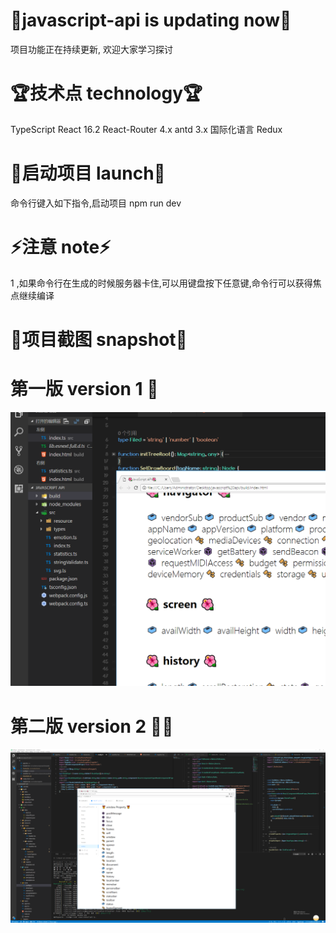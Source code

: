 # 🦄javascript-api is updating now🦄
项目功能正在持续更新, 欢迎大家学习探讨
<br/>

# 🏆技术点 technology🏆
TypeScript
React 16.2 
React-Router 4.x
antd 3.x
国际化语言
Redux

# 🚀启动项目 launch🚀

命令行键入如下指令,启动项目
npm run dev  

# ⚡️注意 note⚡️
1 ,如果命令行在生成的时候服务器卡住,可以用键盘按下任意键,命令行可以获得焦点继续编译 


# 🌌项目截图 snapshot🌌


# 第一版 version 1 🐷
<img src='./src/gitsource/show1.png' />

# 第二版 version 2 🐷🐷
<img src='./src/gitsource/show2.png' />